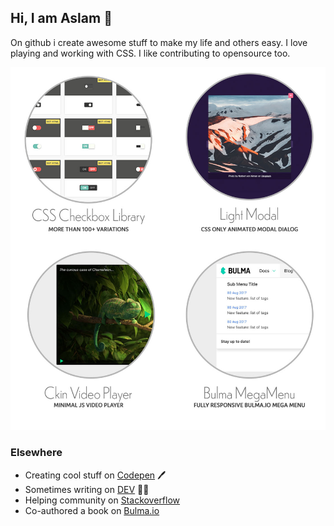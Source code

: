 ## Hi, I am Aslam 👋
On github i create awesome stuff to make my life and others easy. I love playing and working with CSS. I like contributing to opensource too. 

<img src="https://github.com/hunzaboy/hunzaboy/blob/master/project-github.jpg?raw=true" alt="opensource projects" />

### Elsewhere
- Creating cool stuff on <a href="https://codepen.io/hunzaboy"> Codepen</a> 🖊️
- Sometimes writing on <a href="https://dev.to/hunzaboy"> DEV</a>  ✍🏾
- Helping community on <a href="https://stackoverflow.com/users/1035104/aslam">Stackoverflow</a>
- Co-authored a book on <a href="https://bleedingedgepress.com/creating-interfaces-bulma/">Bulma.io</a>
